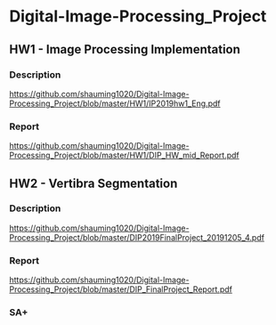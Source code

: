 # Digital-Image-Processing_Project
## HW1 - Image Processing Implementation
### Description
https://github.com/shauming1020/Digital-Image-Processing_Project/blob/master/HW1/IP2019hw1_Eng.pdf

### Report
https://github.com/shauming1020/Digital-Image-Processing_Project/blob/master/HW1/DIP_HW_mid_Report.pdf

## HW2 - Vertibra Segmentation
### Description
https://github.com/shauming1020/Digital-Image-Processing_Project/blob/master/DIP2019FinalProject_20191205_4.pdf

### Report
https://github.com/shauming1020/Digital-Image-Processing_Project/blob/master/DIP_FinalProject_Report.pdf

### SA+
